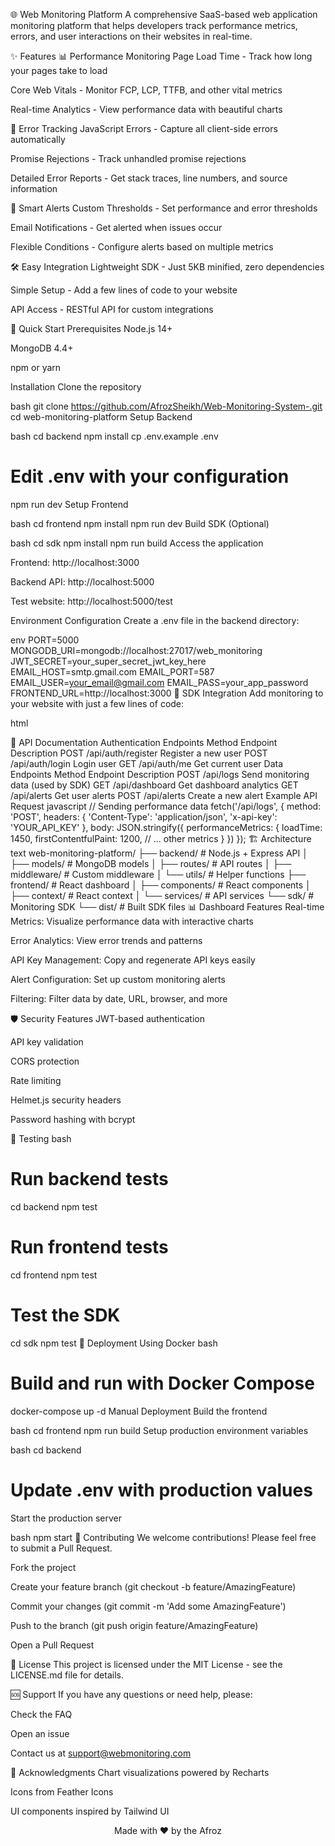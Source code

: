 🌐 Web Monitoring Platform
A comprehensive SaaS-based web application monitoring platform that helps developers track performance metrics, errors, and user interactions on their websites in real-time.

✨ Features
📊 Performance Monitoring
Page Load Time - Track how long your pages take to load

Core Web Vitals - Monitor FCP, LCP, TTFB, and other vital metrics

Real-time Analytics - View performance data with beautiful charts

🚨 Error Tracking
JavaScript Errors - Capture all client-side errors automatically

Promise Rejections - Track unhandled promise rejections

Detailed Error Reports - Get stack traces, line numbers, and source information

🔔 Smart Alerts
Custom Thresholds - Set performance and error thresholds

Email Notifications - Get alerted when issues occur

Flexible Conditions - Configure alerts based on multiple metrics

🛠️ Easy Integration
Lightweight SDK - Just 5KB minified, zero dependencies

Simple Setup - Add a few lines of code to your website

API Access - RESTful API for custom integrations

🚀 Quick Start
Prerequisites
Node.js 14+

MongoDB 4.4+

npm or yarn

Installation
Clone the repository

bash
git clone https://github.com/AfrozSheikh/Web-Monitoring-System-.git
cd web-monitoring-platform
Setup Backend

bash
cd backend
npm install
cp .env.example .env
# Edit .env with your configuration
npm run dev
Setup Frontend

bash
cd frontend
npm install
npm run dev
Build SDK (Optional)

bash
cd sdk
npm install
npm run build
Access the application

Frontend: http://localhost:3000

Backend API: http://localhost:5000

Test website: http://localhost:5000/test

Environment Configuration
Create a .env file in the backend directory:

env
PORT=5000
MONGODB_URI=mongodb://localhost:27017/web_monitoring
JWT_SECRET=your_super_secret_jwt_key_here
EMAIL_HOST=smtp.gmail.com
EMAIL_PORT=587
EMAIL_USER=your_email@gmail.com
EMAIL_PASS=your_app_password
FRONTEND_URL=http://localhost:3000
🎯 SDK Integration
Add monitoring to your website with just a few lines of code:

html
<script src="https://yourdomain.com/sdk.js"></script>
<script>
  MonitoringSDK.init({
    apiKey: "YOUR_API_KEY_HERE",
    trackErrors: true,
    trackPerformance: true,
    // Optional: sample rate for high-traffic sites
    sampleRate: 0.5
  });
</script>
📖 API Documentation
Authentication Endpoints
Method	Endpoint	Description
POST	/api/auth/register	Register a new user
POST	/api/auth/login	Login user
GET	/api/auth/me	Get current user
Data Endpoints
Method	Endpoint	Description
POST	/api/logs	Send monitoring data (used by SDK)
GET	/api/dashboard	Get dashboard analytics
GET	/api/alerts	Get user alerts
POST	/api/alerts	Create a new alert
Example API Request
javascript
// Sending performance data
fetch('/api/logs', {
  method: 'POST',
  headers: {
    'Content-Type': 'application/json',
    'x-api-key': 'YOUR_API_KEY'
  },
  body: JSON.stringify({
    performanceMetrics: {
      loadTime: 1450,
      firstContentfulPaint: 1200,
      // ... other metrics
    }
  })
});
🏗️ Architecture
text
web-monitoring-platform/
├── backend/          # Node.js + Express API
│   ├── models/       # MongoDB models
│   ├── routes/       # API routes
│   ├── middleware/   # Custom middleware
│   └── utils/        # Helper functions
├── frontend/         # React dashboard
│   ├── components/   # React components
│   ├── context/      # React context
│   └── services/     # API services
└── sdk/              # Monitoring SDK
    └── dist/         # Built SDK files
📊 Dashboard Features
Real-time Metrics: Visualize performance data with interactive charts

Error Analytics: View error trends and patterns

API Key Management: Copy and regenerate API keys easily

Alert Configuration: Set up custom monitoring alerts

Filtering: Filter data by date, URL, browser, and more

🛡️ Security Features
JWT-based authentication

API key validation

CORS protection

Rate limiting

Helmet.js security headers

Password hashing with bcrypt

🧪 Testing
bash
# Run backend tests
cd backend
npm test

# Run frontend tests
cd frontend
npm test

# Test the SDK
cd sdk
npm test
🚢 Deployment
Using Docker
bash
# Build and run with Docker Compose
docker-compose up -d
Manual Deployment
Build the frontend

bash
cd frontend
npm run build
Setup production environment variables

bash
cd backend
# Update .env with production values
Start the production server

bash
npm start
🤝 Contributing
We welcome contributions! Please feel free to submit a Pull Request.

Fork the project

Create your feature branch (git checkout -b feature/AmazingFeature)

Commit your changes (git commit -m 'Add some AmazingFeature')

Push to the branch (git push origin feature/AmazingFeature)

Open a Pull Request

📄 License
This project is licensed under the MIT License - see the LICENSE.md file for details.

🆘 Support
If you have any questions or need help, please:

Check the FAQ

Open an issue

Contact us at support@webmonitoring.com

🙏 Acknowledgments
Chart visualizations powered by Recharts

Icons from Feather Icons

UI components inspired by Tailwind UI

<div align="center">
Made with ❤️ by the Afroz

</div>